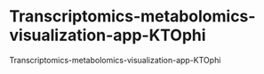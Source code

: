 # Transcriptomics-metabolomics-visualization-app-KTOphi
Transcriptomics-metabolomics-visualization-app-KTOphi
